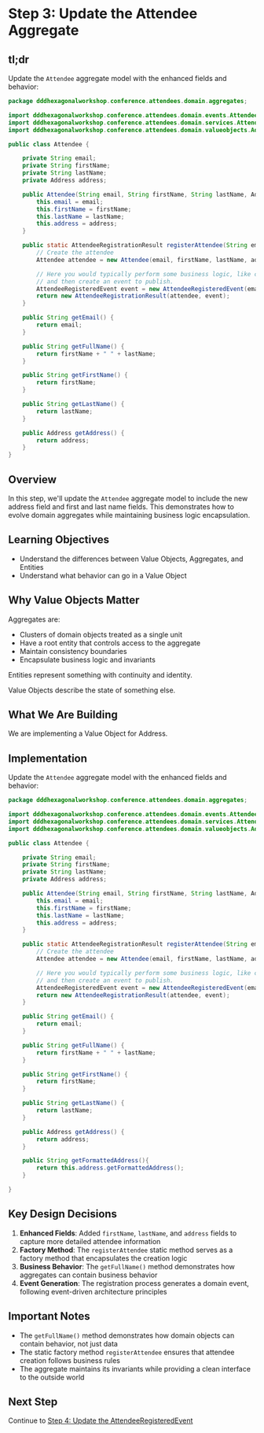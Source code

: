 # Step 3: Update the Attendee Aggregate

## tl;dr

Update the `Attendee` aggregate model with the enhanced fields and behavior:

```java
package dddhexagonalworkshop.conference.attendees.domain.aggregates;

import dddhexagonalworkshop.conference.attendees.domain.events.AttendeeRegisteredEvent;
import dddhexagonalworkshop.conference.attendees.domain.services.AttendeeRegistrationResult;
import dddhexagonalworkshop.conference.attendees.domain.valueobjects.Address;

public class Attendee {

    private String email;
    private String firstName;
    private String lastName;
    private Address address;

    public Attendee(String email, String firstName, String lastName, Address address) {
        this.email = email;
        this.firstName = firstName;
        this.lastName = lastName;
        this.address = address;
    }

    public static AttendeeRegistrationResult registerAttendee(String email, String firstName, String lastName, Address address) {
        // Create the attendee
        Attendee attendee = new Attendee(email, firstName, lastName, address);

        // Here you would typically perform some business logic, like checking if the attendee already exists
        // and then create an event to publish.
        AttendeeRegisteredEvent event = new AttendeeRegisteredEvent(email, attendee.getFullName());
        return new AttendeeRegistrationResult(attendee, event);
    }

    public String getEmail() {
        return email;
    }

    public String getFullName() {
        return firstName + " " + lastName;
    }

    public String getFirstName() {
        return firstName;
    }

    public String getLastName() {
        return lastName;
    }

    public Address getAddress() {
        return address;
    }
}
```

## Overview

In this step, we'll update the `Attendee` aggregate model to include the new address field and first and last name fields. This demonstrates how to evolve domain aggregates while maintaining business logic encapsulation.

## Learning Objectives

- Understand the differences between Value Objects, Aggregates, and Entities
- Understand what behavior can go in a Value Object

## Why Value Objects Matter

Aggregates are:

- Clusters of domain objects treated as a single unit
- Have a root entity that controls access to the aggregate
- Maintain consistency boundaries
- Encapsulate business logic and invariants

Entities represent something with continuity and identity.

Value Objects describe the state of something else.

## What We Are Building

We are implementing a Value Object for Address.

## Implementation

Update the `Attendee` aggregate model with the enhanced fields and behavior:

```java
package dddhexagonalworkshop.conference.attendees.domain.aggregates;

import dddhexagonalworkshop.conference.attendees.domain.events.AttendeeRegisteredEvent;
import dddhexagonalworkshop.conference.attendees.domain.services.AttendeeRegistrationResult;
import dddhexagonalworkshop.conference.attendees.domain.valueobjects.Address;

public class Attendee {

    private String email;
    private String firstName;
    private String lastName;
    private Address address;

    public Attendee(String email, String firstName, String lastName, Address address) {
        this.email = email;
        this.firstName = firstName;
        this.lastName = lastName;
        this.address = address;
    }

    public static AttendeeRegistrationResult registerAttendee(String email, String firstName, String lastName, Address address) {
        // Create the attendee
        Attendee attendee = new Attendee(email, firstName, lastName, address);

        // Here you would typically perform some business logic, like checking if the attendee already exists
        // and then create an event to publish.
        AttendeeRegisteredEvent event = new AttendeeRegisteredEvent(email, attendee.getFullName());
        return new AttendeeRegistrationResult(attendee, event);
    }

    public String getEmail() {
        return email;
    }

    public String getFullName() {
        return firstName + " " + lastName;
    }

    public String getFirstName() {
        return firstName;
    }

    public String getLastName() {
        return lastName;
    }

    public Address getAddress() {
        return address;
    }

    public String getFormattedAddress(){
        return this.address.getFormattedAddress();
    }

}
```

## Key Design Decisions

1. **Enhanced Fields**: Added `firstName`, `lastName`, and `address` fields to capture more detailed attendee information
2. **Factory Method**: The `registerAttendee` static method serves as a factory method that encapsulates the creation logic
3. **Business Behavior**: The `getFullName()` method demonstrates how aggregates can contain business behavior
4. **Event Generation**: The registration process generates a domain event, following event-driven architecture principles

## Important Notes

- The `getFullName()` method demonstrates how domain objects can contain behavior, not just data
- The static factory method `registerAttendee` ensures that attendee creation follows business rules
- The aggregate maintains its invariants while providing a clean interface to the outside world

## Next Step

Continue to [Step 4: Update the AttendeeRegisteredEvent](04-Update-the-Event.md)
